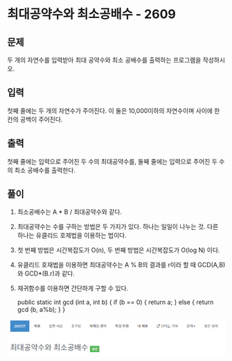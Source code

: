 # 최대공약수와 최소공배수 - 2609

## 문제

두 개의 자연수를 입력받아 최대 공약수와 최소 공배수를 출력하는 프로그램을 작성하시오.

## 입력

첫째 줄에는 두 개의 자연수가 주어진다. 이 둘은 10,000이하의 자연수이며 사이에 한 칸의 공백이 주어진다.

## 출력

첫째 줄에는 입력으로 주어진 두 수의 최대공약수를, 둘째 줄에는 입력으로 주어진 두 수의 최소 공배수를 출력한다.

## 풀이

1. 최소공배수는 A * B / 최대공약수와 같다.
2. 최대공약수는 수를 구하는 방법은 두 가지가 있다. 하나는 일일이 나누는 것. 다른 하나는 유클리드 호제법을 이용하는 법이다.
3. 첫 번째 방법은 시간복잡도가 O(n), 두 번째 방법은 시간복잡도가 O(log N) 이다.
4. 유클리드 호재법을 이용하면 최대공약수는 A % B의 결과를 r이라 할 때 GCD(A,B) 와 GCD*(B.r)과 같다.
5. 재귀함수를 이용하면 간단하게 구할 수 있다.


    public static int gcd (int a, int b) {
        if (b == 0) {
            return a;
        } else {
            return gcd (b, a%b);
        }
    }


![](./img/1.PNG)